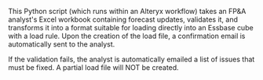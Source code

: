 This Python script (which runs within an Alteryx workflow) takes an FP&A analyst's Excel workbook containing forecast updates, validates it, and transforms it into a format suitable for loading directly into an Essbase cube with a load rule. Upon the creation of the load file, a confirmation email is automatically sent to the analyst.

If the validation fails, the analyst is automatically emailed a list of issues that must be fixed. A partial load file will NOT be created. 

